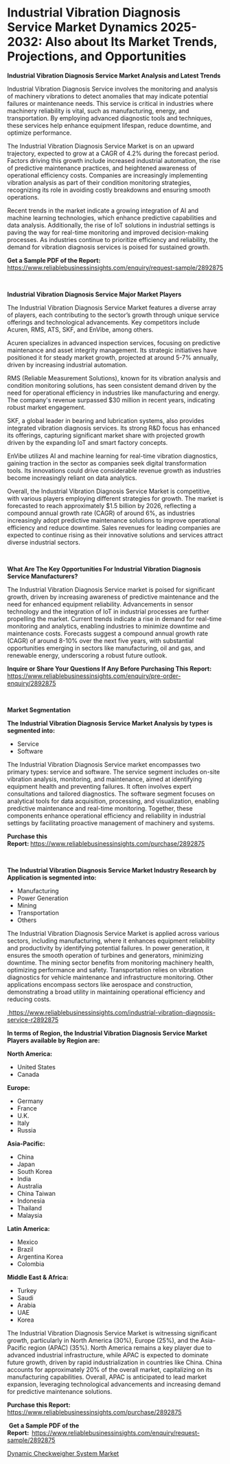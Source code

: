 <p><h1>Industrial Vibration Diagnosis Service Market Dynamics 2025-2032: Also about Its Market Trends, Projections, and Opportunities</h1></p><p><strong>Industrial Vibration Diagnosis Service Market Analysis and Latest Trends</strong></p>
<p><p>Industrial Vibration Diagnosis Service involves the monitoring and analysis of machinery vibrations to detect anomalies that may indicate potential failures or maintenance needs. This service is critical in industries where machinery reliability is vital, such as manufacturing, energy, and transportation. By employing advanced diagnostic tools and techniques, these services help enhance equipment lifespan, reduce downtime, and optimize performance.</p><p>The Industrial Vibration Diagnosis Service Market is on an upward trajectory, expected to grow at a CAGR of 4.2% during the forecast period. Factors driving this growth include increased industrial automation, the rise of predictive maintenance practices, and heightened awareness of operational efficiency costs. Companies are increasingly implementing vibration analysis as part of their condition monitoring strategies, recognizing its role in avoiding costly breakdowns and ensuring smooth operations.</p><p>Recent trends in the market indicate a growing integration of AI and machine learning technologies, which enhance predictive capabilities and data analysis. Additionally, the rise of IoT solutions in industrial settings is paving the way for real-time monitoring and improved decision-making processes. As industries continue to prioritize efficiency and reliability, the demand for vibration diagnosis services is poised for sustained growth.</p></p>
<p><strong>Get a Sample PDF of the Report:&nbsp;</strong> <a href="https://www.reliablebusinessinsights.com/enquiry/request-sample/2892875?utm_campaign=2811&utm_medium=2&utm_source=Github&utm_content=ia&utm_term=15032025&utm_id=industrial-vibration-diagnosis-service">https://www.reliablebusinessinsights.com/enquiry/request-sample/2892875</a></p>
<p>&nbsp;</p>
<p><strong>Industrial Vibration Diagnosis Service Major Market Players</strong></p>
<p><p>The Industrial Vibration Diagnosis Service Market features a diverse array of players, each contributing to the sector’s growth through unique service offerings and technological advancements. Key competitors include Acuren, RMS, ATS, SKF, and EnVibe, among others. </p><p>Acuren specializes in advanced inspection services, focusing on predictive maintenance and asset integrity management. Its strategic initiatives have positioned it for steady market growth, projected at around 5-7% annually, driven by increasing industrial automation.</p><p>RMS (Reliable Measurement Solutions), known for its vibration analysis and condition monitoring solutions, has seen consistent demand driven by the need for operational efficiency in industries like manufacturing and energy. The company's revenue surpassed $30 million in recent years, indicating robust market engagement.</p><p>SKF, a global leader in bearing and lubrication systems, also provides integrated vibration diagnosis services. Its strong R&D focus has enhanced its offerings, capturing significant market share with projected growth driven by the expanding IoT and smart factory concepts.</p><p>EnVibe utilizes AI and machine learning for real-time vibration diagnostics, gaining traction in the sector as companies seek digital transformation tools. Its innovations could drive considerable revenue growth as industries become increasingly reliant on data analytics.</p><p>Overall, the Industrial Vibration Diagnosis Service Market is competitive, with various players employing different strategies for growth. The market is forecasted to reach approximately $1.5 billion by 2026, reflecting a compound annual growth rate (CAGR) of around 6%, as industries increasingly adopt predictive maintenance solutions to improve operational efficiency and reduce downtime. Sales revenues for leading companies are expected to continue rising as their innovative solutions and services attract diverse industrial sectors.</p></p>
<p>&nbsp;</p>
<p><strong>What Are The Key Opportunities For Industrial Vibration Diagnosis Service Manufacturers?</strong></p>
<p><p>The Industrial Vibration Diagnosis Service market is poised for significant growth, driven by increasing awareness of predictive maintenance and the need for enhanced equipment reliability. Advancements in sensor technology and the integration of IoT in industrial processes are further propelling the market. Current trends indicate a rise in demand for real-time monitoring and analytics, enabling industries to minimize downtime and maintenance costs. Forecasts suggest a compound annual growth rate (CAGR) of around 8-10% over the next five years, with substantial opportunities emerging in sectors like manufacturing, oil and gas, and renewable energy, underscoring a robust future outlook.</p></p>
<p><strong>Inquire or Share Your Questions If Any Before Purchasing This Report:</strong> <a href="https://www.reliablebusinessinsights.com/enquiry/pre-order-enquiry/2892875?utm_campaign=2811&utm_medium=2&utm_source=Github&utm_content=ia&utm_term=15032025&utm_id=industrial-vibration-diagnosis-service">https://www.reliablebusinessinsights.com/enquiry/pre-order-enquiry/2892875</a></p>
<p>&nbsp;</p>
<p><strong>Market Segmentation</strong></p>
<p><strong>The Industrial Vibration Diagnosis Service Market Analysis by types is segmented into:</strong></p>
<p><ul><li>Service</li><li>Software</li></ul></p>
<p><p>The Industrial Vibration Diagnosis Service market encompasses two primary types: service and software. The service segment includes on-site vibration analysis, monitoring, and maintenance, aimed at identifying equipment health and preventing failures. It often involves expert consultations and tailored diagnostics. The software segment focuses on analytical tools for data acquisition, processing, and visualization, enabling predictive maintenance and real-time monitoring. Together, these components enhance operational efficiency and reliability in industrial settings by facilitating proactive management of machinery and systems.</p></p>
<p><strong>Purchase this Report:&nbsp;</strong><a href="https://www.reliablebusinessinsights.com/purchase/2892875?utm_campaign=2811&utm_medium=2&utm_source=Github&utm_content=ia&utm_term=15032025&utm_id=industrial-vibration-diagnosis-service">https://www.reliablebusinessinsights.com/purchase/2892875</a></p>
<p>&nbsp;</p>
<p><strong>The Industrial Vibration Diagnosis Service Market Industry Research by Application is segmented into:</strong></p>
<p><ul><li>Manufacturing</li><li>Power Generation</li><li>Mining</li><li>Transportation</li><li>Others</li></ul></p>
<p><p>The Industrial Vibration Diagnosis Service Market is applied across various sectors, including manufacturing, where it enhances equipment reliability and productivity by identifying potential failures. In power generation, it ensures the smooth operation of turbines and generators, minimizing downtime. The mining sector benefits from monitoring machinery health, optimizing performance and safety. Transportation relies on vibration diagnostics for vehicle maintenance and infrastructure monitoring. Other applications encompass sectors like aerospace and construction, demonstrating a broad utility in maintaining operational efficiency and reducing costs.</p></p>
<p><a href="https://www.reliablebusinessinsights.com/industrial-vibration-diagnosis-service-r2892875?utm_campaign=2811&utm_medium=2&utm_source=Github&utm_content=ia&utm_term=15032025&utm_id=industrial-vibration-diagnosis-service">&nbsp;https://www.reliablebusinessinsights.com/industrial-vibration-diagnosis-service-r2892875</a></p>
<p><strong>In terms of Region, the Industrial Vibration Diagnosis Service Market Players available by Region are:</strong></p>
<p>
    <p> <strong> North America: </strong>
        <ul>
            <li>United States</li>
            <li>Canada</li>
        </ul>
        </p> 
    <p> <strong> Europe: </strong>
        <ul>
            <li>Germany</li>
            <li>France</li>
            <li>U.K.</li>
            <li>Italy</li>
            <li>Russia</li>
        </ul>
        </p> 
    <p> <strong> Asia-Pacific: </strong>
        <ul>
            <li>China</li>
            <li>Japan</li>
            <li>South Korea</li>
            <li>India</li>
            <li>Australia</li>
            <li>China Taiwan</li>
            <li>Indonesia</li>
            <li>Thailand</li>
            <li>Malaysia</li>
        </ul>
        </p> 
    <p> <strong> Latin America: </strong>
        <ul>
            <li>Mexico</li>
            <li>Brazil</li>
            <li>Argentina Korea</li>
            <li>Colombia</li>
        </ul>
        </p> 
    <p> <strong> Middle East & Africa: </strong>
        <ul>
            <li>Turkey</li>
            <li>Saudi</li>
            <li>Arabia</li>
            <li>UAE</li>
            <li>Korea</li>
        </ul>
    </p>
    </p>
<p><p>The Industrial Vibration Diagnosis Service Market is witnessing significant growth, particularly in North America (30%), Europe (25%), and the Asia-Pacific region (APAC) (35%). North America remains a key player due to advanced industrial infrastructure, while APAC is expected to dominate future growth, driven by rapid industrialization in countries like China. China accounts for approximately 20% of the overall market, capitalizing on its manufacturing capabilities. Overall, APAC is anticipated to lead market expansion, leveraging technological advancements and increasing demand for predictive maintenance solutions.</p></p>
<p><strong>Purchase this Report: </strong><a href="https://www.reliablebusinessinsights.com/purchase/2892875?utm_campaign=2811&utm_medium=2&utm_source=Github&utm_content=ia&utm_term=15032025&utm_id=industrial-vibration-diagnosis-service">https://www.reliablebusinessinsights.com/purchase/2892875</a></p>
<p>&nbsp;<strong>Get a Sample PDF of the Report:&nbsp;&nbsp;</strong><a href="https://www.reliablebusinessinsights.com/enquiry/request-sample/2892875?utm_campaign=2811&utm_medium=2&utm_source=Github&utm_content=ia&utm_term=15032025&utm_id=industrial-vibration-diagnosis-service">https://www.reliablebusinessinsights.com/enquiry/request-sample/2892875</a></p>
<p><strong></strong></p>
<p><p><a href="https://github.com/nafidurii/Market-Research-Report-List-1/blob/main/dynamic-checkweigher-system-market.md?utm_campaign=2811&utm_medium=2&utm_source=Github&utm_content=ia&utm_term=15032025&utm_id=industrial-vibration-diagnosis-service">Dynamic Checkweigher System Market</a></p></p>